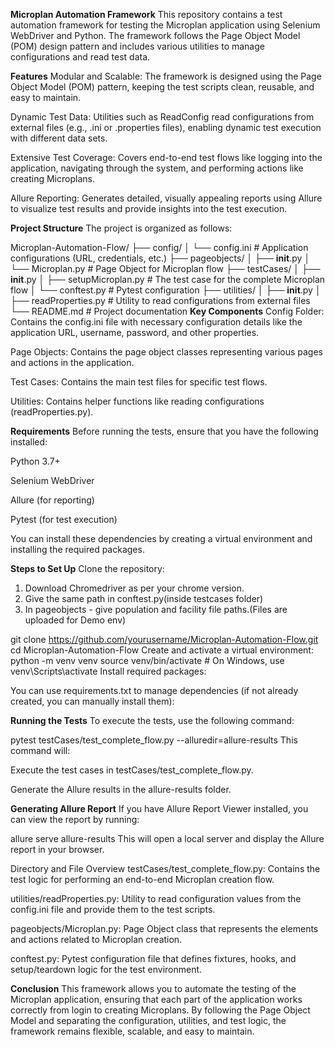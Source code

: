 **Microplan Automation Framework**
This repository contains a test automation framework for testing the Microplan application using Selenium WebDriver and Python. The framework follows the Page Object Model (POM) design pattern and includes various utilities to manage configurations and read test data.

**Features**
Modular and Scalable: The framework is designed using the Page Object Model (POM) pattern, keeping the test scripts clean, reusable, and easy to maintain.

Dynamic Test Data: Utilities such as ReadConfig read configurations from external files (e.g., .ini or .properties files), enabling dynamic test execution with different data sets.

Extensive Test Coverage: Covers end-to-end test flows like logging into the application, navigating through the system, and performing actions like creating Microplans.

Allure Reporting: Generates detailed, visually appealing reports using Allure to visualize test results and provide insights into the test execution.

**Project Structure**
The project is organized as follows:

Microplan-Automation-Flow/
├── config/
│   └── config.ini                # Application configurations (URL, credentials, etc.)
├── pageobjects/
│   ├── __init__.py
│   └── Microplan.py              # Page Object for Microplan flow
├── testCases/
│   ├── __init__.py
│   ├── setupMicroplan.py         # The test case for the complete Microplan flow
│   └── conftest.py               # Pytest configuration
├── utilities/
│   ├── __init__.py
│   ├── readProperties.py         # Utility to read configurations from external files           
└── README.md                     # Project documentation
**Key Components**
Config Folder: Contains the config.ini file with necessary configuration details like the application URL, username, password, and other properties.

Page Objects: Contains the page object classes representing various pages and actions in the application.

Test Cases: Contains the main test files for specific test flows.

Utilities: Contains helper functions like reading configurations (readProperties.py).

**Requirements**
Before running the tests, ensure that you have the following installed:

Python 3.7+

Selenium WebDriver

Allure (for reporting)

Pytest (for test execution)

You can install these dependencies by creating a virtual environment and installing the required packages.

**Steps to Set Up**
Clone the repository:
1) Download Chromedriver as per your chrome version.
2) Give the same path in conftest.py(inside testcases folder)
3) In pageobjects - give population and facility file paths.(Files are uploaded for Demo env)

git clone https://github.com/yourusername/Microplan-Automation-Flow.git
cd Microplan-Automation-Flow
Create and activate a virtual environment:
python -m venv venv
source venv/bin/activate  # On Windows, use venv\Scripts\activate
Install required packages:

You can use requirements.txt to manage dependencies (if not already created, you can manually install them):


**Running the Tests**
To execute the tests, use the following command:

pytest testCases/test_complete_flow.py --alluredir=allure-results
This command will:

Execute the test cases in testCases/test_complete_flow.py.

Generate the Allure results in the allure-results folder.

**Generating Allure Report**
If you have Allure Report Viewer installed, you can view the report by running:

allure serve allure-results
This will open a local server and display the Allure report in your browser.

Directory and File Overview
testCases/test_complete_flow.py: Contains the test logic for performing an end-to-end Microplan creation flow.

utilities/readProperties.py: Utility to read configuration values from the config.ini file and provide them to the test scripts.

pageobjects/Microplan.py: Page Object class that represents the elements and actions related to Microplan creation.

conftest.py: Pytest configuration file that defines fixtures, hooks, and setup/teardown logic for the test environment.

**Conclusion**
This framework allows you to automate the testing of the Microplan application, ensuring that each part of the application works correctly from login to creating Microplans. By following the Page Object Model and separating the configuration, utilities, and test logic, the framework remains flexible, scalable, and easy to maintain.

